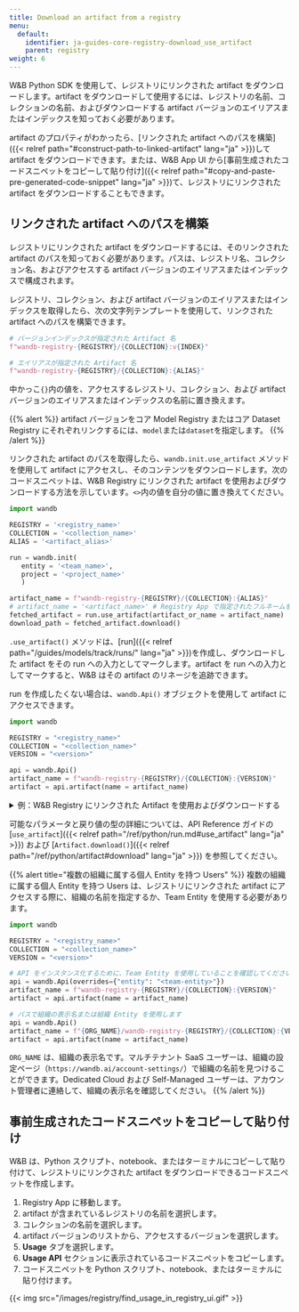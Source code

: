 ```yaml
---
title: Download an artifact from a registry
menu:
  default:
    identifier: ja-guides-core-registry-download_use_artifact
    parent: registry
weight: 6
---
```


W&B Python SDK を使用して、レジストリにリンクされた artifact をダウンロードします。artifact をダウンロードして使用するには、レジストリの名前、コレクションの名前、およびダウンロードする artifact バージョンのエイリアスまたはインデックスを知っておく必要があります。

artifact のプロパティがわかったら、[リンクされた artifact へのパスを構築]({{< relref path="#construct-path-to-linked-artifact" lang="ja" >}})して artifact をダウンロードできます。または、W&B App UI から[事前生成されたコードスニペットをコピーして貼り付け]({{< relref path="#copy-and-paste-pre-generated-code-snippet" lang="ja" >}})て、レジストリにリンクされた artifact をダウンロードすることもできます。

## リンクされた artifact へのパスを構築

レジストリにリンクされた artifact をダウンロードするには、そのリンクされた artifact のパスを知っておく必要があります。パスは、レジストリ名、コレクション名、およびアクセスする artifact バージョンのエイリアスまたはインデックスで構成されます。

レジストリ、コレクション、および artifact バージョンのエイリアスまたはインデックスを取得したら、次の文字列テンプレートを使用して、リンクされた artifact へのパスを構築できます。

```python
# バージョンインデックスが指定された Artifact 名
f"wandb-registry-{REGISTRY}/{COLLECTION}:v{INDEX}"

# エイリアスが指定された Artifact 名
f"wandb-registry-{REGISTRY}/{COLLECTION}:{ALIAS}"
```

中かっこ`{}`内の値を、アクセスするレジストリ、コレクション、および artifact バージョンのエイリアスまたはインデックスの名前に置き換えます。

{{% alert %}}
artifact バージョンをコア Model Registry またはコア Dataset Registry にそれぞれリンクするには、`model`または`dataset`を指定します。
{{% /alert %}}

リンクされた artifact のパスを取得したら、`wandb.init.use_artifact` メソッドを使用して artifact にアクセスし、そのコンテンツをダウンロードします。次のコードスニペットは、W&B Registry にリンクされた artifact を使用およびダウンロードする方法を示しています。`<>`内の値を自分の値に置き換えてください。

```python
import wandb

REGISTRY = '<registry_name>'
COLLECTION = '<collection_name>'
ALIAS = '<artifact_alias>'

run = wandb.init(
   entity = '<team_name>',
   project = '<project_name>'
   )  

artifact_name = f"wandb-registry-{REGISTRY}/{COLLECTION}:{ALIAS}"
# artifact_name = '<artifact_name>' # Registry App で指定されたフルネームをコピーして貼り付けます
fetched_artifact = run.use_artifact(artifact_or_name = artifact_name)  
download_path = fetched_artifact.download()  
```

`.use_artifact()` メソッドは、[run]({{< relref path="/guides/models/track/runs/" lang="ja" >}})を作成し、ダウンロードした artifact をその run への入力としてマークします。artifact を run への入力としてマークすると、W&B はその artifact のリネージを追跡できます。

run を作成したくない場合は、`wandb.Api()` オブジェクトを使用して artifact にアクセスできます。

```python
import wandb

REGISTRY = "<registry_name>"
COLLECTION = "<collection_name>"
VERSION = "<version>"

api = wandb.Api()
artifact_name = f"wandb-registry-{REGISTRY}/{COLLECTION}:{VERSION}"
artifact = api.artifact(name = artifact_name)
```

<details>
<summary>例：W&B Registry にリンクされた Artifact を使用およびダウンロードする</summary>

次のコード例は、ユーザーが **Fine-tuned Models** レジストリの `phi3-finetuned` というコレクションにリンクされた artifact をダウンロードする方法を示しています。artifact バージョンのエイリアスは `production` に設定されています。

```python
import wandb

TEAM_ENTITY = "product-team-applications"
PROJECT_NAME = "user-stories"

REGISTRY = "Fine-tuned Models"
COLLECTION = "phi3-finetuned"
ALIAS = 'production'

# 指定された Team と Project 内で Run を初期化します
run = wandb.init(entity=TEAM_ENTITY, project = PROJECT_NAME)

artifact_name = f"wandb-registry-{REGISTRY}/{COLLECTION}:{ALIAS}"

# Artifact にアクセスし、リネージ追跡のために Run への入力としてマークします
fetched_artifact = run.use_artifact(artifact_or_name = name)  

# Artifact をダウンロードします。ダウンロードしたコンテンツへのパスを返します
downloaded_path = fetched_artifact.download()  
```
</details>

可能なパラメータと戻り値の型の詳細については、API Reference ガイドの [`use_artifact`]({{< relref path="/ref/python/run.md#use_artifact" lang="ja" >}}) および [`Artifact.download()`]({{< relref path="/ref/python/artifact#download" lang="ja" >}}) を参照してください。

{{% alert title="複数の組織に属する個人 Entity を持つ Users" %}}
複数の組織に属する個人 Entity を持つ Users は、レジストリにリンクされた artifact にアクセスする際に、組織の名前を指定するか、Team Entity を使用する必要があります。

```python
import wandb

REGISTRY = "<registry_name>"
COLLECTION = "<collection_name>"
VERSION = "<version>"

# API をインスタンス化するために、Team Entity を使用していることを確認してください
api = wandb.Api(overrides={"entity": "<team-entity>"})
artifact_name = f"wandb-registry-{REGISTRY}/{COLLECTION}:{VERSION}"
artifact = api.artifact(name = artifact_name)

# パスで組織の表示名または組織 Entity を使用します
api = wandb.Api()
artifact_name = f"{ORG_NAME}/wandb-registry-{REGISTRY}/{COLLECTION}:{VERSION}"
artifact = api.artifact(name = artifact_name)
```

`ORG_NAME` は、組織の表示名です。マルチテナント SaaS ユーザーは、組織の設定ページ（`https://wandb.ai/account-settings/`）で組織の名前を見つけることができます。Dedicated Cloud および Self-Managed ユーザーは、アカウント管理者に連絡して、組織の表示名を確認してください。
{{% /alert %}}

## 事前生成されたコードスニペットをコピーして貼り付け

W&B は、Python スクリプト、notebook、またはターミナルにコピーして貼り付けて、レジストリにリンクされた artifact をダウンロードできるコードスニペットを作成します。

1. Registry App に移動します。
2. artifact が含まれているレジストリの名前を選択します。
3. コレクションの名前を選択します。
4. artifact バージョンのリストから、アクセスするバージョンを選択します。
5. **Usage** タブを選択します。
6. **Usage API** セクションに表示されているコードスニペットをコピーします。
7. コードスニペットを Python スクリプト、notebook、またはターミナルに貼り付けます。

{{< img src="/images/registry/find_usage_in_registry_ui.gif" >}}
